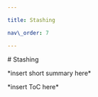 ```yaml
---

title: Stashing

nav\_order: 7

---
```




\# Stashing



\*insert short summary here\*



\*insert ToC here\*

